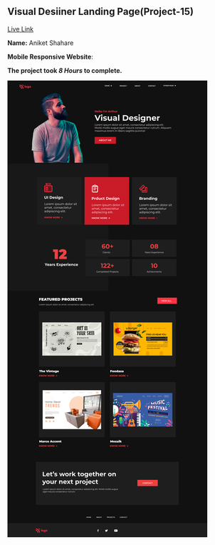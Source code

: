 ## Visual Desiiner Landing Page(Project-15)  
[Live Link](https://visual-designer-landing-page-proj-15.netlify.app/)


**Name:** Aniket Shahare

**Mobile Responsive Website**:

**The project took ***8 Hours*** to complete.** 


![image](download.png)
